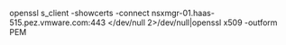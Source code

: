 openssl s_client -showcerts -connect nsxmgr-01.haas-515.pez.vmware.com:443 </dev/null 2>/dev/null|openssl x509 -outform PEM
